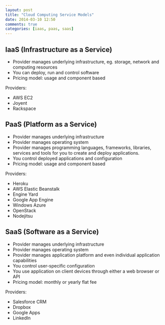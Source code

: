 ```yaml
---
layout: post
title: "Cloud Computing Service Models"
date: 2014-03-10 12:50
comments: true
categories: [iaas, paas, saas]
---
```


## IaaS (Infrastructure as a Service)

- Provider manages underlying infrastructure, eg. storage, network and computing resources
- You can deploy, run and control software
- Pricing model: usage and component based

Providers:

- AWS EC2
- Joyent
- Rackspace

## PaaS (Platform as a Service)

- Provider manages underlying infrastructure
- Provider manages operating system
- Provider manages programming languages, frameworks, libraries, services and tools for you to create and deploy applications.
- You control deployed applications and configuration
- Pricing model: usage and component based

Providers:

- Heroku
- AWS Elastic Beanstalk
- Engine Yard
- Google App Engine
- Windows Azure
- OpenStack
- Nodejitsu

## SaaS (Software as a Service)

- Provider manages underlying infrastructure
- Provider manages operating system
- Provider manages application platform and even individual application capabilities
- You control user-specific configuration
- You use application on client devices through either a web browser or API
- Pricing model: monthly or yearly flat fee

Providers:

- Salesforce CRM
- Dropbox
- Google Apps
- LinkedIn



